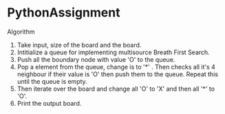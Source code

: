 # PythonAssignment

Algorithm

1. Take input, size of the board and the board.
2. Intitialize a queue for implementing multisource Breath First Search.
3. Push all the boundary node with value 'O' to the queue.
4. Pop a element from the queue, change is to '*' . Then checks all it's 4 neighbour if their value is 'O' then push them to the queue. Repeat this until the queue is empty.
5. Then iterate over the board and change all 'O' to 'X' and then all '*' to 'O'.
6. Print the output board.
